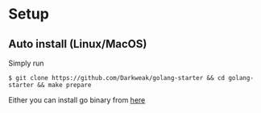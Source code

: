 # Setup

## Auto install (Linux/MacOS)
Simply run 
```shell script
$ git clone https://github.com/Darkweak/golang-starter && cd golang-starter && make prepare
```

Either you can install go binary from [here](https://golang.org/doc/install)
